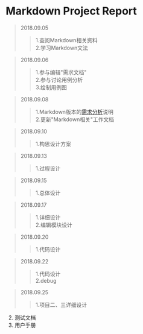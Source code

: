# Markdown Project Report #

>2018.09.05
>>1.查阅Markdown相关资料  
2.学习Markdown文法  

>2018.09.06  
>>1.参与编辑"需求文档"  
2.参与讨论用例分析  
3.绘制用例图

>2018.09.08
>>1.Markdown版本的[需求分析](https://github.com/ZhaoBoxiang0221151616)说明  
2.更新"Markdown相关"工作文档  

>2018.09.10
>>1.构思设计方案  

>2018.09.13  
>>1.过程设计

>2018.09.15
>>1.总体设计

>2018.09.17
>>1.详细设计  
2.编辑模块设计


>2018.09.20
>>1.代码设计

>2018.09.22
>>1.代码设计  
2.debug 

>2018.09.25
>>1.项目二、三详细设计  
2. 测试文档  
3. 用户手册
